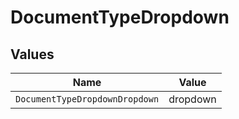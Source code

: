 # DocumentTypeDropdown


## Values

| Name                           | Value                          |
| ------------------------------ | ------------------------------ |
| `DocumentTypeDropdownDropdown` | dropdown                       |